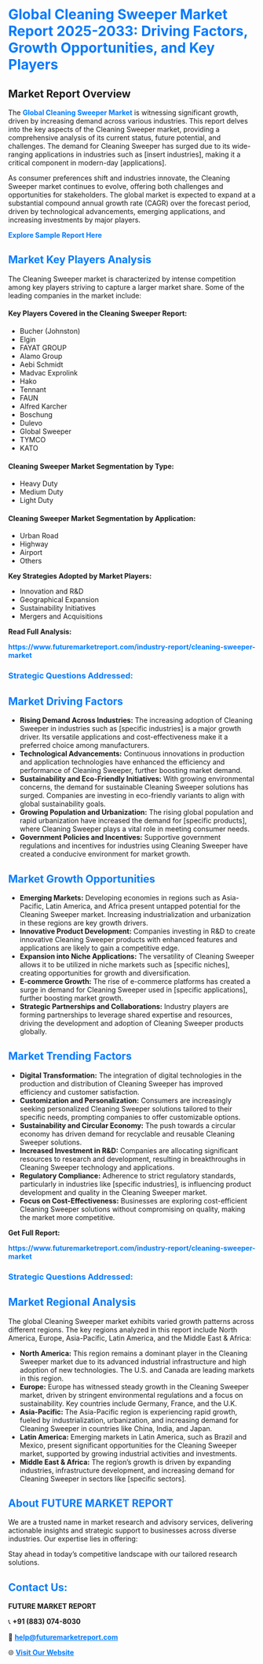 <h1 style="color: #007BFF;">Global Cleaning Sweeper Market Report 2025-2033: Driving Factors, Growth Opportunities, and Key Players</h1>

<section id="overview">
<h2>Market Report Overview</h2>
<p>The <a href="https://www.futuremarketreport.com/industry-report/cleaning-sweeper-market" style="color: #007BFF; text-decoration: none;"><strong>Global Cleaning Sweeper Market</strong></a> is witnessing significant growth, driven by increasing demand across various industries. This report delves into the key aspects of the Cleaning Sweeper market, providing a comprehensive analysis of its current status, future potential, and challenges. The demand for Cleaning Sweeper has surged due to its wide-ranging applications in industries such as [insert industries], making it a critical component in modern-day [applications].</p>
<p>As consumer preferences shift and industries innovate, the Cleaning Sweeper market continues to evolve, offering both challenges and opportunities for stakeholders. The global market is expected to expand at a substantial compound annual growth rate (CAGR) over the forecast period, driven by technological advancements, emerging applications, and increasing investments by major players.</p>
</section>

<section id="overview">
<p><a href="https://www.futuremarketreport.com/request-sample/reportId=100594" style="color: #007BFF; text-decoration: none;"><strong>Explore Sample Report Here</strong></a></p>
</section>

<section id="key-players">
<h2 style="color: #007BFF;">Market Key Players Analysis</h2>
<p>The Cleaning Sweeper market is characterized by intense competition among key players striving to capture a larger market share. Some of the leading companies in the market include:</p>
<h4>Key Players Covered in the Cleaning Sweeper Report:</h4>
<ul><li>Bucher (Johnston)</li><li>Elgin</li><li>FAYAT GROUP</li><li>Alamo Group</li><li>Aebi Schmidt</li><li>Madvac Exprolink</li><li>Hako</li><li>Tennant</li><li>FAUN</li><li>Alfred Karcher</li><li>Boschung</li><li>Dulevo</li><li>Global Sweeper</li><li>TYMCO</li><li>KATO</li></ul>
<h4>Cleaning Sweeper Market Segmentation by Type:</h4>
<ul><li>Heavy Duty</li><li>Medium Duty</li><li>Light Duty</li></ul>

<h4>Cleaning Sweeper Market Segmentation by Application:</h4>
<ul><li>Urban Road</li><li>Highway</li><li>Airport</li><li>Others</li></ul>
<p><strong>Key Strategies Adopted by Market Players:</strong></p>
<ul>
<li>Innovation and R&D</li>
<li>Geographical Expansion</li>
<li>Sustainability Initiatives</li>
<li>Mergers and Acquisitions</li>
</ul>
</section>

<section>
<p><strong>Read Full Analysis: </strong></p><a href="https://www.futuremarketreport.com/industry-report/cleaning-sweeper-market" style="color: #007BFF; text-decoration: none;"><strong>https://www.futuremarketreport.com/industry-report/cleaning-sweeper-market</strong></a>
<h3 style="color: #007BFF;">Strategic Questions Addressed:</h3>
</section>

<section id="driving-factors">
<h2 style="color: #007BFF;">Market Driving Factors</h2>
<ul>
<li><strong>Rising Demand Across Industries:</strong> The increasing adoption of Cleaning Sweeper in industries such as [specific industries] is a major growth driver. Its versatile applications and cost-effectiveness make it a preferred choice among manufacturers.</li>
<li><strong>Technological Advancements:</strong> Continuous innovations in production and application technologies have enhanced the efficiency and performance of Cleaning Sweeper, further boosting market demand.</li>
<li><strong>Sustainability and Eco-Friendly Initiatives:</strong> With growing environmental concerns, the demand for sustainable Cleaning Sweeper solutions has surged. Companies are investing in eco-friendly variants to align with global sustainability goals.</li>
<li><strong>Growing Population and Urbanization:</strong> The rising global population and rapid urbanization have increased the demand for [specific products], where Cleaning Sweeper plays a vital role in meeting consumer needs.</li>
<li><strong>Government Policies and Incentives:</strong> Supportive government regulations and incentives for industries using Cleaning Sweeper have created a conducive environment for market growth.</li>
</ul>
</section>

<section id="growth-opportunities">
<h2 style="color: #007BFF;">Market Growth Opportunities</h2>
<ul>
<li><strong>Emerging Markets:</strong> Developing economies in regions such as Asia-Pacific, Latin America, and Africa present untapped potential for the Cleaning Sweeper market. Increasing industrialization and urbanization in these regions are key growth drivers.</li>
<li><strong>Innovative Product Development:</strong> Companies investing in R&D to create innovative Cleaning Sweeper products with enhanced features and applications are likely to gain a competitive edge.</li>
<li><strong>Expansion into Niche Applications:</strong> The versatility of Cleaning Sweeper allows it to be utilized in niche markets such as [specific niches], creating opportunities for growth and diversification.</li>
<li><strong>E-commerce Growth:</strong> The rise of e-commerce platforms has created a surge in demand for Cleaning Sweeper used in [specific applications], further boosting market growth.</li>
<li><strong>Strategic Partnerships and Collaborations:</strong> Industry players are forming partnerships to leverage shared expertise and resources, driving the development and adoption of Cleaning Sweeper products globally.</li>
</ul>
</section>

<section id="trending-factors">
<h2 style="color: #007BFF;">Market Trending Factors</h2>
<ul>
<li><strong>Digital Transformation:</strong> The integration of digital technologies in the production and distribution of Cleaning Sweeper has improved efficiency and customer satisfaction.</li>
<li><strong>Customization and Personalization:</strong> Consumers are increasingly seeking personalized Cleaning Sweeper solutions tailored to their specific needs, prompting companies to offer customizable options.</li>
<li><strong>Sustainability and Circular Economy:</strong> The push towards a circular economy has driven demand for recyclable and reusable Cleaning Sweeper solutions.</li>
<li><strong>Increased Investment in R&D:</strong> Companies are allocating significant resources to research and development, resulting in breakthroughs in Cleaning Sweeper technology and applications.</li>
<li><strong>Regulatory Compliance:</strong> Adherence to strict regulatory standards, particularly in industries like [specific industries], is influencing product development and quality in the Cleaning Sweeper market.</li>
<li><strong>Focus on Cost-Effectiveness:</strong> Businesses are exploring cost-efficient Cleaning Sweeper solutions without compromising on quality, making the market more competitive.</li>
</ul>
</section>

<section>
<p><strong>Get Full Report: </strong></p><a href="https://www.futuremarketreport.com/industry-report/cleaning-sweeper-market" style="color: #007BFF; text-decoration: none;"><strong>https://www.futuremarketreport.com/industry-report/cleaning-sweeper-market</strong></a>
<h3 style="color: #007BFF;">Strategic Questions Addressed:</h3>
</section>


<section id="regional-analysis">
<h2 style="color: #007BFF;">Market Regional Analysis</h2>
<p>The global Cleaning Sweeper market exhibits varied growth patterns across different regions. The key regions analyzed in this report include North America, Europe, Asia-Pacific, Latin America, and the Middle East & Africa:</p>
<ul>
<li><strong>North America:</strong> This region remains a dominant player in the Cleaning Sweeper market due to its advanced industrial infrastructure and high adoption of new technologies. The U.S. and Canada are leading markets in this region.</li>
<li><strong>Europe:</strong> Europe has witnessed steady growth in the Cleaning Sweeper market, driven by stringent environmental regulations and a focus on sustainability. Key countries include Germany, France, and the U.K.</li>
<li><strong>Asia-Pacific:</strong> The Asia-Pacific region is experiencing rapid growth, fueled by industrialization, urbanization, and increasing demand for Cleaning Sweeper in countries like China, India, and Japan.</li>
<li><strong>Latin America:</strong> Emerging markets in Latin America, such as Brazil and Mexico, present significant opportunities for the Cleaning Sweeper market, supported by growing industrial activities and investments.</li>
<li><strong>Middle East & Africa:</strong> The region’s growth is driven by expanding industries, infrastructure development, and increasing demand for Cleaning Sweeper in sectors like [specific sectors].</li>
</ul>
</section>

<footer>
<h2 style="color: #007BFF;">About FUTURE MARKET REPORT</h2>
<p>We are a trusted name in market research and advisory services, delivering actionable insights and strategic support to businesses across diverse industries. Our expertise lies in offering:</p>

<p>Stay ahead in today’s competitive landscape with our tailored research solutions.</p>

<h2 style="color: #007BFF;">Contact Us:</h2>
<p><strong>FUTURE MARKET REPORT</strong></p>
<p>📞 <strong>+91 (883) 074-8030</strong></p>
<p>📧 <strong><a href="mailto:help@futuremarketreport.com" style="color: #007BFF;">help@futuremarketreport.com</a></strong></p>
<p>🌐 <strong><a href="https://www.futuremarketreport.com/" style="color: #007BFF;">Visit Our Website</a></strong></p>
</footer>